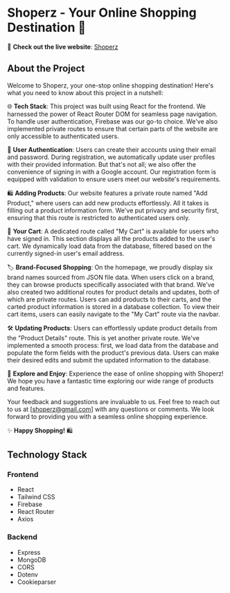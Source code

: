 # Shoperz - Your Online Shopping Destination 🛒

🚀 **Check out the live website**: [Shoperz](https://shoperz-3e0d8.web.app/)

## About the Project

Welcome to Shoperz, your one-stop online shopping destination! Here's what you need to know about this project in a nutshell:

🌐 **Tech Stack**: This project was built using React for the frontend. We harnessed the power of React Router DOM for seamless page navigation. To handle user authentication, Firebase was our go-to choice. We've also implemented private routes to ensure that certain parts of the website are only accessible to authenticated users.

👥 **User Authentication**: Users can create their accounts using their email and password. During registration, we automatically update user profiles with their provided information. But that's not all; we also offer the convenience of signing in with a Google account. Our registration form is equipped with validation to ensure users meet our website's requirements.

🛍️ **Adding Products**: Our website features a private route named "Add Product," where users can add new products effortlessly. All it takes is filling out a product information form. We've put privacy and security first, ensuring that this route is restricted to authenticated users only.

🛒 **Your Cart**: A dedicated route called "My Cart" is available for users who have signed in. This section displays all the products added to the user's cart. We dynamically load data from the database, filtered based on the currently signed-in user's email address.

🏷️ **Brand-Focused Shopping**: On the homepage, we proudly display six brand names sourced from JSON file data. When users click on a brand, they can browse products specifically associated with that brand. We've also created two additional routes for product details and updates, both of which are private routes. Users can add products to their carts, and the carted product information is stored in a database collection. To view their cart items, users can easily navigate to the "My Cart" route via the navbar.

🛠️ **Updating Products**: Users can effortlessly update product details from the "Product Details" route. This is yet another private route. We've implemented a smooth process: first, we load data from the database and populate the form fields with the product's previous data. Users can make their desired edits and submit the updated information to the database.

🎉 **Explore and Enjoy**: Experience the ease of online shopping with Shoperz! We hope you have a fantastic time exploring our wide range of products and features.

Your feedback and suggestions are invaluable to us. Feel free to reach out to us at [shoperz@gmail.com] with any questions or comments. We look forward to providing you with a seamless online shopping experience.

✨ **Happy Shopping!** 🛍️


## Technology Stack

### Frontend

- React
- Tailwind CSS
- Firebase
- React Router
- Axios

### Backend

- Express
- MongoDB
- CORS
- Dotenv
- Cookieparser


